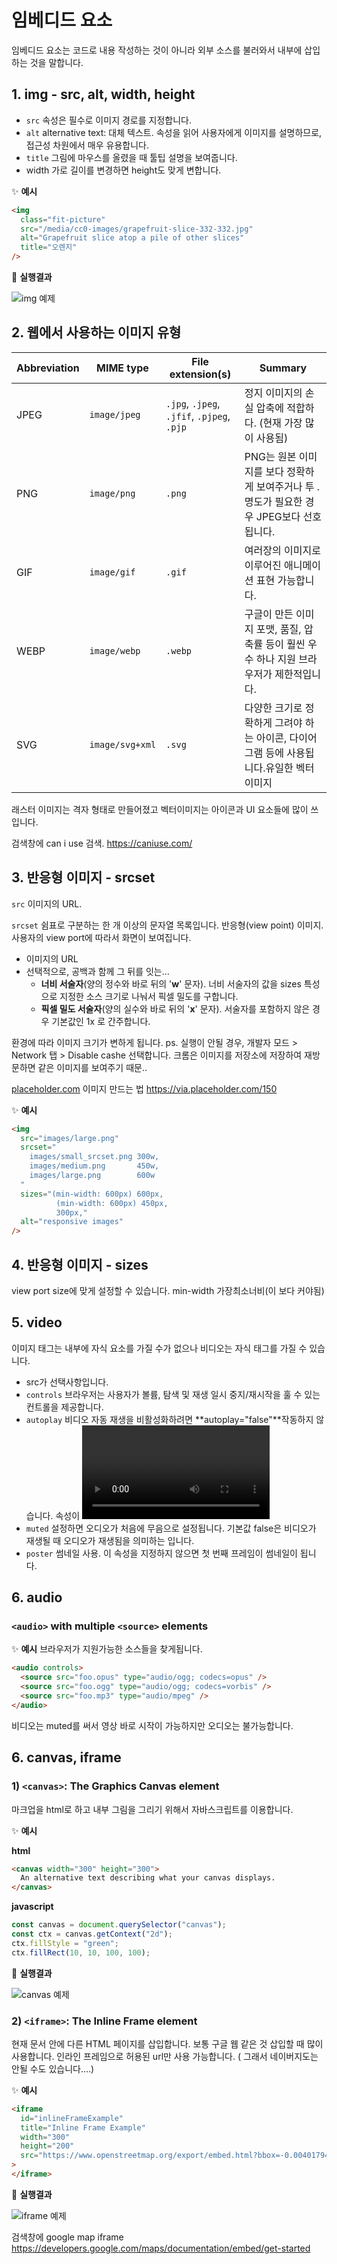 # 임베디드 요소

임베디드 요소는 코드로 내용 작성하는 것이 아니라 외부 소스를 불러와서 내부에 삽입하는 것을 말합니다.

## 1. img - src, alt, width, height

- `src` 속성은 필수로 이미지 경로를 지정합니다.
- `alt` alternative text: 대체 텍스트. 속성을 읽어 사용자에게 이미지를 설명하므로, 접근성 차원에서 매우 유용합니다.
- `title` 그림에 마우스를 올렸을 때 툴팁 설명을 보여줍니다.
- width 가로 길이를 변경하면 height도 맞게 변합니다.

✨ **예시**

```html
<img
  class="fit-picture"
  src="/media/cc0-images/grapefruit-slice-332-332.jpg"
  alt="Grapefruit slice atop a pile of other slices"
  title="오렌지"
/>
```

🧪 **실행결과**

![img 예제](./images/img.png)

## 2. 웹에서 사용하는 이미지 유형

| Abbreviation | MIME type       | File extension(s)                          | Summary                                                                                   |
| ------------ | --------------- | ------------------------------------------ | ----------------------------------------------------------------------------------------- |
| JPEG         | `image/jpeg`    | `.jpg`, `.jpeg`, `.jfif`, `.pjpeg`, `.pjp` | 정지 이미지의 손실 압축에 적합하다. (현재 가장 많이 사용됨)                               |
| PNG          | `image/png`     | `.png`                                     | PNG는 원본 이미지를 보다 정확하게 보여주거나 투 . 명도가 필요한 경우 JPEG보다 선호됩니다. |
| GIF          | `image/gif`     | `.gif`                                     | 여러장의 이미지로 이루어진 애니메이션 표현 가능합니다.                                    |
| WEBP         | `image/webp`    | `.webp`                                    | 구글이 만든 이미지 포맷, 품질, 압축률 등이 훨씬 우수 하나 지원 브라우저가 제한적입니다.   |
| SVG          | `image/svg+xml` | `.svg`                                     | 다양한 크기로 정확하게 그려야 하는 아이콘, 다이어그램 등에 사용됩니다.유일한 벡터이미지   |

래스터 이미지는 격자 형태로 만들어졌고 벡터이미지는 아이콘과 UI 요소들에 많이 쓰입니다.

검색창에 can i use 검색. https://caniuse.com/

## 3. 반응형 이미지 - srcset

`src`
이미지의 URL.

`srcset`
쉼표로 구분하는 한 개 이상의 문자열 목록입니다. 반응형(view point) 이미지. 사용자의 view port에 따라서 화면이 보여집니다.

- 이미지의 URL
- 선택적으로, 공백과 함께 그 뒤를 잇는...
  - **너비 서술자**(양의 정수와 바로 뒤의 '**w**' 문자). 너비 서술자의 값을 sizes 특성으로 지정한 소스 크기로 나눠서 픽셀 밀도를 구합니다.
  - **픽셀 밀도 서술자**(양의 실수와 바로 뒤의 '**x**' 문자). 서술자를 포함하지 않은 경우 기본값인 1x 로 간주합니다.

환경에 따라 이미지 크기가 변하게 됩니다.
ps. 실행이 안될 경우, 개발자 모드 > Network 탭 > Disable cashe 선택합니다.
크롬은 이미지를 저장소에 저장하여 재방문하면 같은 이미지를 보여주기 때문..

[placeholder.com](http://placeholder.com) 이미지 만드는 법 https://via.placeholder.com/150

✨ **예시**

```html
<img
  src="images/large.png"
  srcset="
    images/small_srcset.png 300w,
    images/medium.png       450w,
    images/large.png        600w
  "
  sizes="(min-width: 600px) 600px,
          (min-width: 600px) 450px,
          300px,"
  alt="responsive images"
/>
```

## 4. 반응형 이미지 - sizes

view port size에 맞게 설정할 수 있습니다.
min-width 가장최소너비(이 보다 커야됨)

## 5. video

이미지 태그는 내부에 자식 요소를 가질 수가 없으나 비디오는 자식 태그를 가질 수 있습니다.

- src가 선택사항입니다.
- `controls`
  브라우저는 사용자가 볼륨, 탐색 및 재생 일시 중지/재시작을 훌 수 있는 컨트롤을 제공합니다.
- `autoplay`
  비디오 자동 재생을 비활성화하려면 **autoplay="false"**작동하지 않습니다. 속성이 <video>태그 에 있는 경우 동영상이 자동 재생됩니다 . 자동 재생을 제거하려면 속성을 완전히 제거해야 합니다.
- `muted`
  설정하면 오디오가 처음에 무음으로 설정됩니다. 기본값 false은 비디오가 재생될 때 오디오가 재생됨을 의미하는 입니다.
- `poster`
  썸네일 사용. 이 속성을 지정하지 않으면 첫 번째 프레임이 썸네일이 됩니다.

## 6. audio

### `<audio>` with multiple `<source>` elements

✨ **예시**
브라우저가 지원가능한 소스들을 찾게됩니다.

```html
<audio controls>
  <source src="foo.opus" type="audio/ogg; codecs=opus" />
  <source src="foo.ogg" type="audio/ogg; codecs=vorbis" />
  <source src="foo.mp3" type="audio/mpeg" />
</audio>
```

비디오는 muted를 써서 영상 바로 시작이 가능하지만 오디오는 불가능합니다.

## 6. canvas, iframe

### 1) `<canvas>`: The Graphics Canvas element

마크업을 html로 하고 내부 그림을 그리기 위해서 자바스크립트를 이용합니다.

✨ **예시**

**html**

```html
<canvas width="300" height="300">
  An alternative text describing what your canvas displays.
</canvas>
```

**javascript**

```javascript
const canvas = document.querySelector("canvas");
const ctx = canvas.getContext("2d");
ctx.fillStyle = "green";
ctx.fillRect(10, 10, 100, 100);
```

🧪 **실행결과**

![canvas 예제](./images/canvas.png)

### 2) `<iframe>`: The Inline Frame element

현재 문서 안에 다른 HTML 페이지를 삽입합니다. 보통 구글 웹 같은 것 삽입할 때 많이 사용합니다. 인라인 프레임으로 허용된 url만 사용 가능합니다. ( 그래서 네이버지도는 안될 수도 있습니다....)

✨ **예시**

```html
<iframe
  id="inlineFrameExample"
  title="Inline Frame Example"
  width="300"
  height="200"
  src="https://www.openstreetmap.org/export/embed.html?bbox=-0.004017949104309083%2C51.47612752641776%2C0.00030577182769775396%2C51.478569861898606&layer=mapnik"
>
</iframe>
```

🧪 **실행결과**

![iframe 예제](./images/iframe.png)

검색창에 google map iframe
https://developers.google.com/maps/documentation/embed/get-started
